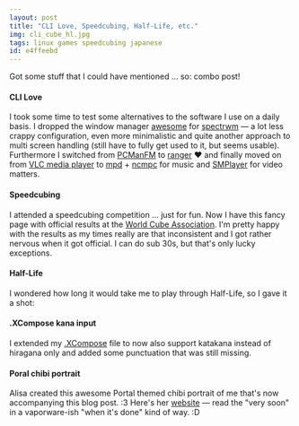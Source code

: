 ```yaml
---
layout: post
title: "CLI Love, Speedcubing, Half-Life, etc."
img: cli_cube_hl.jpg
tags: linux games speedcubing japanese
id: e4ffeebd
---
```


Got some stuff that I could have mentioned ... so: combo post!

#### CLI Love
I took some time to test some alternatives to the software I use on a daily basis. I dropped the window manager [awesome](http://awesome.naquadah.org/) for [spectrwm](https://opensource.conformal.com/wiki/spectrwm) — a lot less crappy configuration, even more minimalistic and quite another approach to multi screen handling (still have to fully get used to it, but seems usable).  
Furthermore I switched from [PCManFM](http://wiki.lxde.org/en/PCManFM) to [ranger](http://ranger.nongnu.org/) ♥ and finally moved on from [VLC media player](http://www.videolan.org/) to [mpd](http://mpd.wikia.com/) + [ncmpc](http://freecode.com/projects/ncmpc) for music and [SMPlayer](http://smplayer.sourceforge.net/) for video matters.

#### Speedcubing
I attended a speedcubing competition ... just for fun. Now I have this fancy page with official results at the [World Cube Association](http://www.worldcubeassociation.org/results/p.php?i=2013SAIE02). I'm pretty happy with the results as my times really are that inconsistent and I got rather nervous when it got official. I can do sub 30s, but that's only lucky exceptions.

#### Half-Life
I wondered how long it would take me to play through Half-Life, so I gave it a shot:  
<!-- ytdd:and recorded the hole thing:LuvLcz67zYM -->  

#### .XCompose kana input
I extended my [.XCompose](https://raw.github.com/IllDepence/dotfiles/master/XCompose) file to now also support katakana instead of hiragana only and added some punctuation that was still missing.

#### Poral chibi portrait
Alisa created this awesome Portal themed chibi portrait of me that's now accompanying this blog post. :3 Here's her [website](http://sakubik.com/) — read the "very soon" in a vaporware-ish "when it's done" kind of way. :D